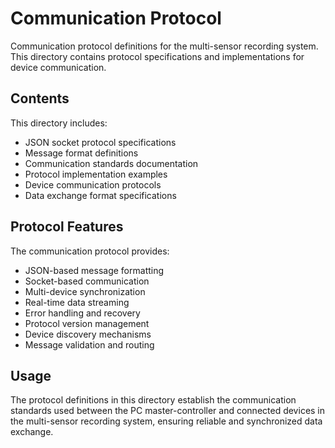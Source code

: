 # Communication Protocol

Communication protocol definitions for the multi-sensor recording system. This directory contains protocol specifications and implementations for device communication.

## Contents

This directory includes:
- JSON socket protocol specifications
- Message format definitions
- Communication standards documentation
- Protocol implementation examples
- Device communication protocols
- Data exchange format specifications

## Protocol Features

The communication protocol provides:
- JSON-based message formatting
- Socket-based communication
- Multi-device synchronization
- Real-time data streaming
- Error handling and recovery
- Protocol version management
- Device discovery mechanisms
- Message validation and routing

## Usage

The protocol definitions in this directory establish the communication standards used between the PC master-controller and connected devices in the multi-sensor recording system, ensuring reliable and synchronized data exchange.